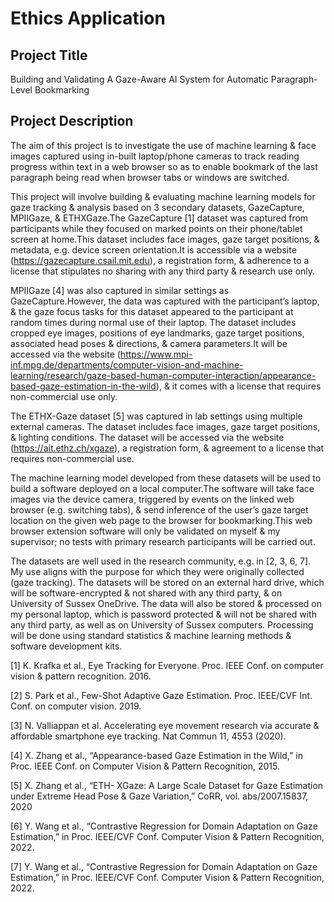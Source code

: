 # Ethics Application 

## Project Title 

Building and Validating A Gaze-Aware AI System for Automatic Paragraph-Level Bookmarking

## Project Description 

The aim of this project is to investigate the use of machine learning & face images captured using in-built laptop/phone cameras to track reading progress within text in a web browser so as to enable bookmark of the last paragraph being read when browser tabs or windows are switched.

This project will involve building & evaluating machine learning models for gaze tracking & analysis based on 3 secondary datasets, GazeCapture, MPIIGaze, & ETHXGaze.The GazeCapture [1] dataset was captured from participants while they focused on marked points on their phone/tablet screen at home.This dataset includes face images, gaze target positions, & metadata, e.g. device screen orientation.It is accessible via a website (https://gazecapture.csail.mit.edu), a registration form, & adherence to a license that stipulates no sharing with any third party & research use only.

MPIIGaze [4] was also captured in similar settings as GazeCapture.However, the data was captured with the participant’s laptop, & the gaze focus tasks for this dataset appeared to the participant at random times during normal use of their laptop. The dataset includes cropped eye images, positions of eye landmarks, gaze target positions, associated head poses & directions, & camera parameters.It will be accessed via the website (https://www.mpi-inf.mpg.de/departments/computer-vision-and-machine-learning/research/gaze-based-human-computer-interaction/appearance-based-gaze-estimation-in-the-wild), & it comes with a license that requires non-commercial use only.

The ETHX-Gaze dataset [5] was captured in lab settings using multiple external cameras. The dataset includes face images, gaze target positions, & lighting conditions. The dataset will be accessed via the website (https://ait.ethz.ch/xgaze), a registration form, & agreement to a license that requires non-commercial use.

The machine learning model developed from these datasets will be used to build a software deployed on a local computer.The software will take face images via the device camera, triggered by events on the linked web browser (e.g. switching tabs), & send inference of the user’s gaze target location on the given web page to the browser for bookmarking.This web browser extension software will only be validated on myself & my supervisor; no tests with primary research participants will be carried out.

The datasets are well used in the research community, e.g. in [2, 3, 6, 7]. My use aligns with the purpose for which they were originally collected (gaze tracking). The datasets will be stored on an external hard drive, which will be software-encrypted & not shared with any third party, & on University of Sussex OneDrive. The data will also be stored & processed on my personal laptop, which is password protected & will not be shared with any third party, as well as on University of Sussex computers. Processing will be done using standard statistics & machine learning methods & software development kits.

[1] K. Krafka et al., Eye Tracking for Everyone. Proc. IEEE Conf. on computer vision & pattern recognition. 2016.

[2] S. Park et al., Few-Shot Adaptive Gaze Estimation. Proc. IEEE/CVF Int. Conf. on computer vision. 2019.

[3] N. Valliappan et al. Accelerating eye movement research via accurate & affordable smartphone eye tracking. Nat Commun 11, 4553 (2020).

[4] X. Zhang et al., “Appearance-based Gaze Estimation in the Wild,” in Proc. IEEE Conf. on Computer Vision & Pattern Recognition, 2015.

[5] X. Zhang et al., “ETH- XGaze: A Large Scale Dataset for Gaze Estimation under Extreme Head Pose & Gaze Variation,” CoRR, vol. abs/2007.15837, 2020

[6] Y. Wang et al., “Contrastive Regression for Domain Adaptation on Gaze Estimation,” in Proc. IEEE/CVF Conf. Computer Vision & Pattern Recognition, 2022.

[7] Y. Wang et al., “Contrastive Regression for Domain Adaptation on Gaze Estimation,” in Proc. IEEE/CVF Conf. Computer Vision & Pattern Recognition, 2022.